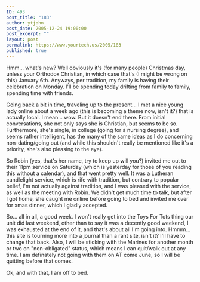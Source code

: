 ```yaml
---
ID: 493
post_title: "183"
author: ytjohn
post_date: 2005-12-24 19:00:00
post_excerpt: ""
layout: post
permalink: https://www.yourtech.us/2005/183
published: true
---
```

Hmm... what's new?  Well obviously it's (for many people) Christmas day, unless your Orthodox Christian, in which case that's (I might be wrong on this) January 6th.  Anyways, per tradition, my family is having their celebration on Monday.  I'll be spending today drifting from family to family, spending time with friends.

Going back a bit in time, traveling up to the present...  I met a nice young lady online about a week ago (this is becoming a theme now, isn't it?) that is actually local.  I mean... wow.  But it doesn't end there.  From initial conversations, she not only says she is Christian, but seems to be so.  Furthermore, she's single, in college (going for a nursing degree), and seems rather intelligent, has the many of the same ideas as I do concerning non-dating/going out (and while this shouldn't really be mentioned like it's a priority, she's also pleasing to the eye).

So Robin (yes, that's her name, try to keep up will you?) invited me out to their 11pm service on Saturday (which is yesterday for those of you reading this without a calendar), and that went pretty well.  It was a Lutheran candlelight service, which is rife with tradition, but contrary to popular belief, I'm not actually against tradition, and I was pleased with the service, as well as the meeting with Robin.  We didn't get much time to talk, but after I got home, she caught me online before going to bed and invited me over for xmas dinner, which I gladly accepted.

So... all in all, a good week.  I won't really get into the Toys For Tots thing our unit did last weekend, other than to say it was a decently good weekend, I was exhausted at the end of it, and that's about all I'm going into.  Hmmm... this site is tourning more into a journal than a rant site, isn't it?  I'll have to change that back.  Also, I will be sticking with the Marines for another month or two on "non-obligated" status, which means I can quit/walk out at any time.  I am definately not going with them on AT come June, so I will be quitting before that comes.

Ok, and with that, I am off to bed.